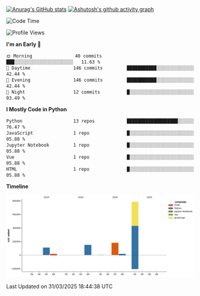 

[![Anurag's GitHub stats](https://github-readme-stats.vercel.app/api?username=24mlight&show_icons=true&theme=buefy)](https://github.com/anuraghazra/github-readme-stats)
[![Ashutosh's github activity graph](https://github-readme-activity-graph.vercel.app/graph?username=24mlight&theme=tokyo-night)](https://github.com/ashutosh00710/github-readme-activity-graph)

<!--START_SECTION:waka-->
![Code Time](http://img.shields.io/badge/Code%20Time-153%20hrs%2059%20mins-blue)

![Profile Views](http://img.shields.io/badge/Profile%20Views-289-blue)

**I'm an Early 🐤** 

```text
🌞 Morning                40 commits          ███░░░░░░░░░░░░░░░░░░░░░░   11.63 % 
🌆 Daytime                146 commits         ███████████░░░░░░░░░░░░░░   42.44 % 
🌃 Evening                146 commits         ███████████░░░░░░░░░░░░░░   42.44 % 
🌙 Night                  12 commits          █░░░░░░░░░░░░░░░░░░░░░░░░   03.49 % 
```


**I Mostly Code in Python** 

```text
Python                   13 repos            ███████████████████░░░░░░   76.47 % 
JavaScript               1 repo              █░░░░░░░░░░░░░░░░░░░░░░░░   05.88 % 
Jupyter Notebook         1 repo              █░░░░░░░░░░░░░░░░░░░░░░░░   05.88 % 
Vue                      1 repo              █░░░░░░░░░░░░░░░░░░░░░░░░   05.88 % 
HTML                     1 repo              █░░░░░░░░░░░░░░░░░░░░░░░░   05.88 % 
```



**Timeline**

![Lines of Code chart](https://raw.githubusercontent.com/24mlight/24mlight/main/assets/bar_graph.png)


 Last Updated on 31/03/2025 18:44:38 UTC
<!--END_SECTION:waka-->
